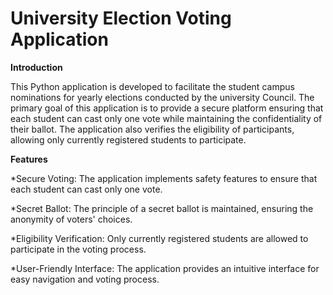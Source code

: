 # University Election Voting Application

**Introduction**

This Python application is developed to facilitate the student campus nominations for yearly elections conducted by the university Council. The primary goal of this application is to provide a secure platform ensuring that each student can cast only one vote while maintaining the confidentiality of their ballot. The application also verifies the eligibility of participants, allowing only currently registered students to participate.

**Features**

*Secure Voting: The application implements safety features to ensure that each student can cast only one vote.

*Secret Ballot: The principle of a secret ballot is maintained, ensuring the anonymity of voters' choices.

*Eligibility Verification: Only currently registered students are allowed to participate in the voting process.

*User-Friendly Interface: The application provides an intuitive interface for easy navigation and voting process.
